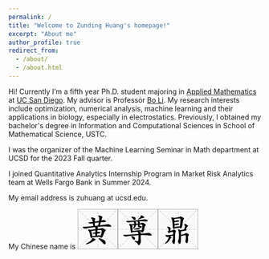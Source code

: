 ```yaml
---
permalink: /
title: "Welcome to Zunding Huang's homepage!"
excerpt: "About me"
author_profile: true
redirect_from: 
  - /about/
  - /about.html
---
```


Hi! Currently I’m a fifth year Ph.D. student majoring in [Applied Mathematics](https://math.ucsd.edu/) at [UC San Diego](https://ucsd.edu/). My advisor is Professor [Bo Li](https://mathweb.ucsd.edu/~bli/). My research interests include optimization, numerical analysis, machine learning and their applications in biology, especially in electrostatics. Previously, I obtained my bachelor's degree in Information and Computational Sciences in School of Mathematical Science, USTC. 

I was the organizer of the Machine Learning Seminar in Math department at UCSD for the 2023 Fall quarter.

I joined Quantitative Analytics Internship Program in Market Risk Analytics team at Wells Fargo Bank in Summer 2024.

My email address is zuhuang at ucsd.edu.

My Chinese name is <img src='/images/Huang.png'><img src='/images/Zun.png'><img src='/images/Ding.png'>
